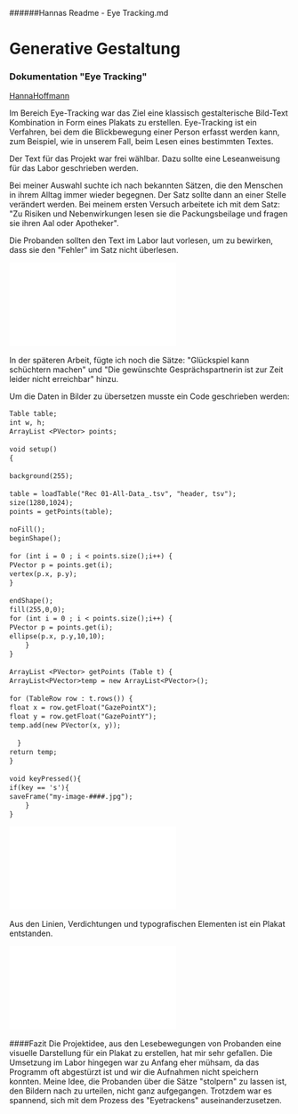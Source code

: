 ######Hannas Readme - Eye Tracking.md  

# Generative Gestaltung
### Dokumentation "Eye Tracking"

[HannaHoffmann](https://github.com/HannaHoffmann)

Im Bereich Eye-Tracking war das Ziel eine klassisch gestalterische Bild-Text Kombination in Form eines Plakats zu erstellen.
Eye-Tracking ist ein Verfahren, bei dem die Blickbewegung einer Person erfasst werden kann, zum Beispiel, wie in unserem Fall, beim Lesen eines bestimmten Textes.

Der Text für das Projekt war frei wählbar. Dazu sollte eine Leseanweisung für das Labor geschrieben werden.

Bei meiner Auswahl suchte ich nach bekannten Sätzen, die den Menschen in ihrem Alltag immer wieder begegnen. Der Satz sollte dann an einer Stelle verändert werden. Bei meinem ersten Versuch arbeitete ich mit dem Satz: "Zu Risiken und Nebenwirkungen lesen sie die Packungsbeilage und fragen sie ihren Aal oder Apotheker".

Die Probanden sollten den Text im Labor laut vorlesen, um zu bewirken, dass sie den "Fehler" im Satz nicht überlesen.

![](images/Apotheke_Erster_Versuch.pdf)

In der späteren Arbeit, fügte ich noch die Sätze: "Glückspiel kann schüchtern machen" und "Die gewünschte Gesprächspartnerin ist zur Zeit leider nicht erreichbar" hinzu.

Um die Daten in Bilder zu übersetzen musste ein Code geschrieben werden:

	Table table;
	int w, h;
	ArrayList <PVector> points;
	
	void setup() 
	{
	
	background(255);
	
	table = loadTable("Rec 01-All-Data_.tsv", "header, tsv");
	size(1280,1024);
	points = getPoints(table);
	
	noFill();
	beginShape();
	
	for (int i = 0 ; i < points.size();i++) {
    PVector p = points.get(i);
    vertex(p.x, p.y);
    }
    
    endShape();
    fill(255,0,0);
    for (int i = 0 ; i < points.size();i++) {
    PVector p = points.get(i);
    ellipse(p.x, p.y,10,10);
    	}
    }
    
    ArrayList <PVector> getPoints (Table t) {
    ArrayList<PVector>temp = new ArrayList<PVector>();
    
	for (TableRow row : t.rows()) {
	float x = row.getFloat("GazePointX"); 
	float y = row.getFloat("GazePointY");
	temp.add(new PVector(x, y));
	
	  }
	return temp;
	}

	void keyPressed(){
	if(key == 's'){
	saveFrame("my-image-####.jpg");
		}
	}
	
![](Plakate/Mit_Typo.pdf)

Aus den Linien, Verdichtungen und typografischen Elementen ist ein Plakat entstanden.

![](Plakate/Plakat2_A4.pdf)

####Fazit
Die Projektidee, aus den Lesebewegungen von Probanden eine visuelle Darstellung für ein Plakat zu erstellen, hat mir sehr gefallen. Die Umsetzung im Labor hingegen war zu Anfang eher mühsam, da das Programm oft abgestürzt ist und wir die Aufnahmen nicht speichern konnten. Meine Idee, die Probanden über die Sätze "stolpern" zu lassen ist, den Bildern nach zu urteilen, nicht ganz aufgegangen. Trotzdem war es spannend, sich mit dem Prozess des "Eyetrackens" auseinanderzusetzen.


